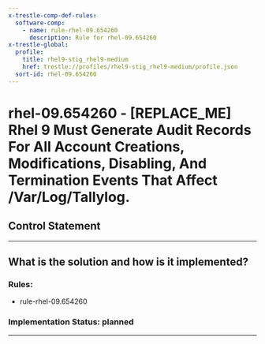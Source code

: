 ```yaml
---
x-trestle-comp-def-rules:
  software-comp:
    - name: rule-rhel-09.654260
      description: Rule for rhel-09.654260
x-trestle-global:
  profile:
    title: rhel9-stig_rhel9-medium
    href: trestle://profiles/rhel9-stig_rhel9-medium/profile.json
  sort-id: rhel-09.654260
---
```


# rhel-09.654260 - \[REPLACE_ME\] Rhel 9 Must Generate Audit Records For All Account Creations, Modifications, Disabling, And Termination Events That Affect /Var/Log/Tallylog.

## Control Statement

______________________________________________________________________

## What is the solution and how is it implemented?

<!-- For implementation status enter one of: implemented, partial, planned, alternative, not-applicable -->

<!-- Note that the list of rules under ### Rules: is read-only and changes will not be captured after assembly to JSON -->

<!-- Add control implementation description here for control: rhel-09.654260 -->

### Rules:

  - rule-rhel-09.654260

### Implementation Status: planned

______________________________________________________________________
